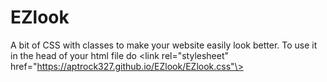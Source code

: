 # EZlook
A bit of CSS with classes to make your website easily look better. To use it in the head of your html file do
\<link rel="stylesheet" href="https://aptrock327.github.io/EZlook/EZlook.css"\>
